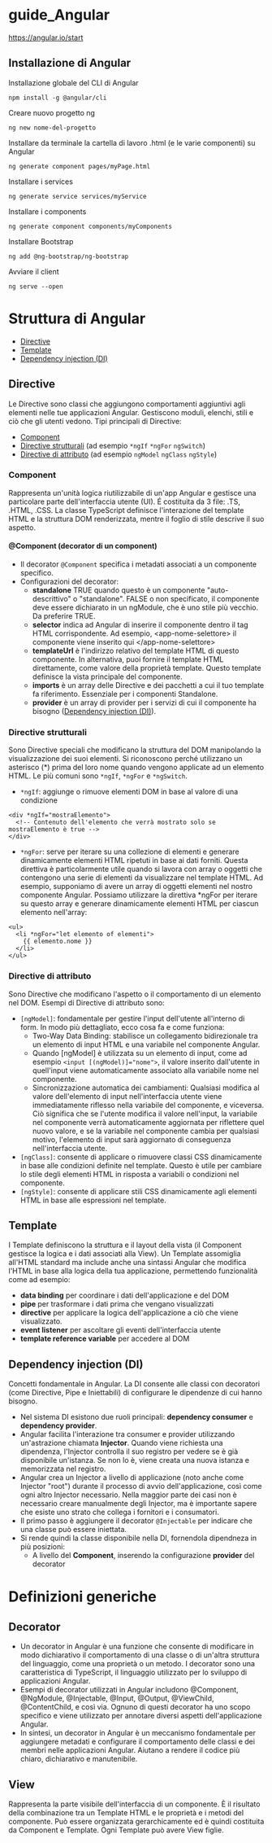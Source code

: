 # guide_Angular
https://angular.io/start

## Installazione di Angular

Installazione globale del CLI di Angular
```
npm install -g @angular/cli
```
Creare nuovo progetto ng
```
ng new nome-del-progetto
```
Installare da terminale la cartella di lavoro .html (e le varie componenti) su Angular
```
ng generate component pages/myPage.html
```
Installare i services
```
ng generate service services/myService
```
Installare i components
```
ng generate component components/myComponents
```
Installare Bootstrap
```
ng add @ng-bootstrap/ng-bootstrap
```
Avviare il client
```
ng serve --open
```

# Struttura di Angular

- [Directive](#Directive)
- [Template](#Template)
- [Dependency injection (DI)](#Dependency-injection-(DI))

## Directive
Le Directive sono classi che aggiungono comportamenti aggiuntivi agli elementi nelle tue applicazioni Angular. Gestiscono moduli, elenchi, stili e ciò che gli utenti vedono. 
Tipi principali di Directive:
- [Component](#component)
- [Directive strutturali](#directive-strutturali) (ad esempio `*ngIf` `*ngFor` `ngSwitch`)
- [Directive di attributo](#directive-di-attributo) (ad esempio `ngModel` `ngClass` `ngStyle`)

### Component
Rappresenta un'unità logica riutilizzabile di un'app Angular e gestisce una particolare parte dell'interfaccia utente (UI). É costituita da 3 file: .TS, .HTML, .CSS. La classe TypeScript definisce l'interazione del template HTML e la struttura DOM renderizzata, mentre il foglio di stile descrive il suo aspetto.

#### @Component (decorator di un component)
- Il decorator `@Component` specifica i metadati associati a un componente specifico. 
- Configurazioni del decorator: 
    - **standalone** TRUE quando questo è un componente "auto-descrittivo" o "standalone". FALSE o non specificato, il componente deve essere dichiarato in un ngModule, che è uno stile più vecchio. Da preferire TRUE.
    - **selector** indica ad Angular di inserire il componente dentro il tag HTML corrispondente. 
    Ad esempio, \<app-nome-selettore\> il componente viene inserito qui \</app-nome-selettore\>
    - **templateUrl** è l'indirizzo relativo del template HTML di questo componente. In alternativa, puoi fornire il template HTML direttamente, come valore della proprietà template. Questo template definisce la vista principale del componente.
    - **imports** è un array delle Directive e dei pacchetti a cui il tuo template fa riferimento. Essenziale per i componenti Standalone.
    - **provider** è un array di provider per i servizi di cui il componente ha bisogno ([Dependency injection (DI)](#Dependency-injection-(DI))).

### Directive strutturali
Sono Directive speciali che modificano la struttura del DOM manipolando la visualizzazione dei suoi elementi. Si riconoscono perché utilizzano un asterisco (*) prima del loro nome quando vengono applicate ad un elemento HTML. Le più comuni sono `*ngIf`, `*ngFor` e `*ngSwitch`.
- `*ngIf`: aggiunge o rimuove elementi DOM in base al valore di una condizione
```
<div *ngIf="mostraElemento">
  <!-- Contenuto dell'elemento che verrà mostrato solo se mostraElemento è true -->
</div>

```
- `*ngFor`: serve per iterare su una collezione di elementi e generare dinamicamente elementi HTML ripetuti in base ai dati forniti. Questa direttiva è particolarmente utile quando si lavora con array o oggetti che contengono una serie di elementi da visualizzare nel template HTML. Ad esempio, supponiamo di avere un array di oggetti elementi nel nostro componente Angular. Possiamo utilizzare la direttiva *ngFor per iterare su questo array e generare dinamicamente elementi HTML per ciascun elemento nell'array:
```
<ul>
  <li *ngFor="let elemento of elementi">
    {{ elemento.nome }}
  </li>
</ul>
```
### Directive di attributo
Sono Directive che modificano l'aspetto o il comportamento di un elemento nel DOM. Esempi di Directive di attributo sono:
- `[ngModel]`: fondamentale per gestire l'input dell'utente all'interno di form. In modo più dettagliato, ecco cosa fa e come funziona:
    - Two-Way Data Binding: stabilisce un collegamento bidirezionale tra un elemento di input HTML e una variabile nel componente Angular.
    - Quando [ngModel] è utilizzata su un elemento di input, come ad esempio `<input [(ngModel)]="nome">`, il valore inserito dall'utente in quell'input viene automaticamente associato alla variabile nome nel componente.
    - Sincronizzazione automatica dei cambiamenti: Qualsiasi modifica al valore dell'elemento di input nell'interfaccia utente viene immediatamente riflesso nella variabile del componente, e viceversa. Ciò significa che se l'utente modifica il valore nell'input, la variabile nel componente verrà automaticamente aggiornata per riflettere quel nuovo valore, e se la variabile nel componente cambia per qualsiasi motivo, l'elemento di input sarà aggiornato di conseguenza nell'interfaccia utente.
- `[ngClass]`: consente di applicare o rimuovere classi CSS dinamicamente in base alle condizioni definite nel template. Questo è utile per cambiare lo stile degli elementi HTML in risposta a variabili o condizioni nel componente.
- `[ngStyle]`: consente di applicare stili CSS dinamicamente agli elementi HTML in base alle espressioni nel template.

## Template
I Template definiscono la struttura e il layout della vista (il Component gestisce la logica e i dati associati alla View).
Un Template assomiglia all'HTML standard ma include anche una sintassi Angular che modifica l'HTML in base alla logica della tua applicazione, permettendo funzionalità come ad esempio: 
- **data binding** per coordinare i dati dell'applicazione e del DOM
- **pipe** per trasformare i dati prima che vengano visualizzati 
- **directive** per applicare la logica dell'applicazione a ciò che viene visualizzato.
- **event listener** per ascoltare gli eventi dell'interfaccia utente
- **template reference variable** per accedere al DOM

## Dependency injection (DI)
Concetti fondamentale in Angular. La DI consente alle classi con decoratori (come Directive, Pipe e Iniettabili) di configurare le dipendenze di cui hanno bisogno.
- Nel sistema DI esistono due ruoli principali: **dependency consumer** e **dependency provider**.
- Angular facilita l'interazione tra consumer e provider utilizzando un'astrazione chiamata **Injector**. Quando viene richiesta una dipendenza, l'Injector controlla il suo registro per vedere se è già disponibile un'istanza. Se non lo è, viene creata una nuova istanza e memorizzata nel registro. 
- Angular crea un Injector a livello di applicazione (noto anche come Injector "root") durante il processo di avvio dell'applicazione, così come ogni altro Injector necessario. Nella maggior parte dei casi non è necessario creare manualmente degli Injector, ma è importante sapere che esiste uno strato che collega i fornitori e i consumatori.
- Il primo passo è aggiungere il decorator `@Injectable` per indicare che una classe può essere iniettata.
- Si rende quindi la classe disponibile nella DI, fornendola dipendneza in più posizioni:
  - A livello del **Component**, inserendo la configurazione **provider** del decorator  

# Definizioni generiche

## Decorator
- Un decorator in Angular è una funzione che consente di modificare in modo dichiarativo il comportamento di una classe o di un'altra struttura del linguaggio, come una proprietà o un metodo. I decorator sono una caratteristica di TypeScript, il linguaggio utilizzato per lo sviluppo di applicazioni Angular.
- Esempi di decorator utilizzati in Angular includono @Component, @NgModule, @Injectable, @Input, @Output, @ViewChild, @ContentChild, e così via. Ognuno di questi decorator ha uno scopo specifico e viene utilizzato per annotare diversi aspetti dell'applicazione Angular.
- In sintesi, un decorator in Angular è un meccanismo fondamentale per aggiungere metadati e configurare il comportamento delle classi e dei membri nelle applicazioni Angular. Aiutano a rendere il codice più chiaro, dichiarativo e manutenibile.

## View
Rappresenta la parte visibile dell'interfaccia di un componente. È il risultato della combinazione tra un Template HTML e le proprietà e i metodi del componente. 
Può essere organizzata gerarchicamente ed è quindi costituita da Component e Template. Ogni Template può avere View figlie.